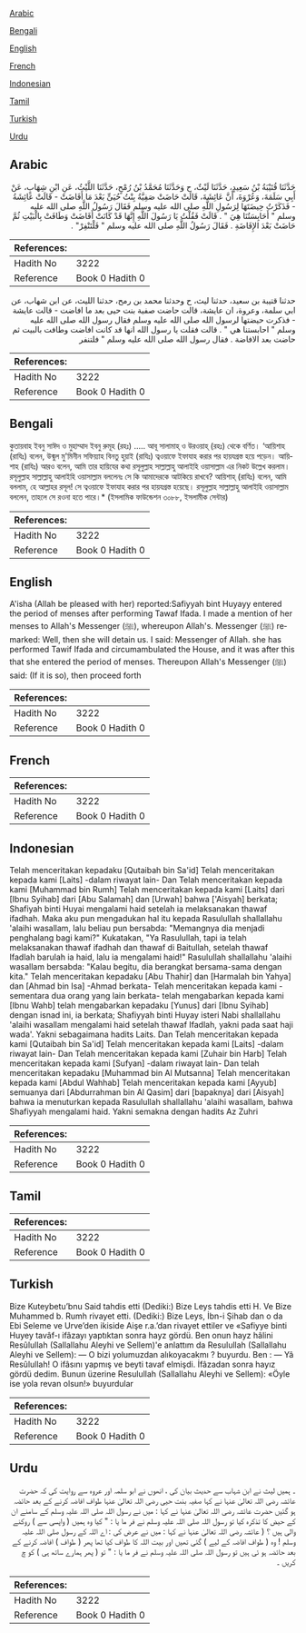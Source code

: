 [Arabic](#arabic)

[Bengali](#bengali)

[English](#english)

[French](#french)

[Indonesian](#indonesian)

[Tamil](#tamil)

[Turkish](#turkish)

[Urdu](#urdu)

## Arabic


<div dir="rtl" lang="ar" style={{fontSize:'larger',backgroundColor:'#f8f9fa',padding:20}}>
حَدَّثَنَا قُتَيْبَةُ بْنُ سَعِيدٍ، حَدَّثَنَا لَيْثٌ، ح وَحَدَّثَنَا مُحَمَّدُ بْنُ رُمْحٍ، حَدَّثَنَا اللَّيْثُ، عَنِ ابْنِ شِهَابٍ، عَنْ أَبِي سَلَمَةَ، وَعُرْوَةَ، أَنَّ عَائِشَةَ، قَالَتْ حَاضَتْ صَفِيَّةُ بِنْتُ حُيَىٍّ بَعْدَ مَا أَفَاضَتْ - قَالَتْ عَائِشَةُ - فَذَكَرْتُ حِيضَتَهَا لِرَسُولِ اللَّهِ صلى الله عليه وسلم فَقَالَ رَسُولُ اللَّهِ صلى الله عليه وسلم ‏"‏ أَحَابِسَتُنَا هِيَ ‏"‏ ‏.‏ قَالَتْ فَقُلْتُ يَا رَسُولَ اللَّهِ إِنَّهَا قَدْ كَانَتْ أَفَاضَتْ وَطَافَتْ بِالْبَيْتِ ثُمَّ حَاضَتْ بَعْدَ الإِفَاضَةِ ‏.‏ فَقَالَ رَسُولُ اللَّهِ صلى الله عليه وسلم ‏"‏ فَلْتَنْفِرْ‏"‏ ‏.‏
</div>
<div style={{backgroundColor:'#f8f9fa',padding:20, marginBottom: 10}}><table> <thead> <tr> <th>References:</th> <th></th> </tr> </thead> <tbody><tr><td>Hadith No</td><td>3222</td></tr><tr><td>Reference</td><td>Book 0 Hadith 0</td></tr></tbody></table></div>


<div dir="rtl" lang="ar" style={{fontSize:'larger',backgroundColor:'#f8f9fa',padding:20}}>
حدثنا قتيبة بن سعيد، حدثنا ليث، ح وحدثنا محمد بن رمح، حدثنا الليث، عن ابن شهاب، عن ابي سلمة، وعروة، ان عايشة، قالت حاضت صفية بنت حيى بعد ما افاضت - قالت عايشة - فذكرت حيضتها لرسول الله صلى الله عليه وسلم فقال رسول الله صلى الله عليه وسلم " احابستنا هي " . قالت فقلت يا رسول الله انها قد كانت افاضت وطافت بالبيت ثم حاضت بعد الافاضة . فقال رسول الله صلى الله عليه وسلم " فلتنفر
</div>
<div style={{backgroundColor:'#f8f9fa',padding:20, marginBottom: 10}}><table> <thead> <tr> <th>References:</th> <th></th> </tr> </thead> <tbody><tr><td>Hadith No</td><td>3222</td></tr><tr><td>Reference</td><td>Book 0 Hadith 0</td></tr></tbody></table></div>

## Bengali


<div dir="ltr" lang="bn" style={{fontSize:'larger',backgroundColor:'#f8f9fa',padding:20}}>
কুতায়বাহ ইবনু সাঈদ ও মুহাম্মাদ ইবনু রুমূহ (রহঃ) ..... আবূ সালামাহ্ ও উরওয়াহ্ (রহঃ) থেকে বর্ণিত। ‘আয়িশাহ (রাযিঃ) বলেন, উন্মুল মু'মিনীন সফিয়্যাহ বিনতু হুয়াই (রাযিঃ) ত্বওয়াফে ইফাযাহ করার পর হায়যগ্রস্ত হয়ে পড়েন। আয়িশাহ (রাযিঃ) আরও বলেন, আমি তার হায়িযের কথা রসূলুল্লাহ সাল্লাল্লাহু আলাইহি ওয়াসাল্লাম এর নিকট উল্লেখ করলাম। রসূলুল্লাহ সাল্লাল্লাহু আলাইহি ওয়াসাল্লাম বললেনঃ সে কি আমাদেরকে আটকিয়ে রাখবে? আয়িশাহ্ (রাযিঃ) বলেন, আমি বললাম, হে আল্লাহর রসূল! সে ত্বওয়াফে ইফাযাহ করার পর হায়যগ্রস্ত হয়েছে। রসূলুল্লাহ সাল্লাল্লাহু আলাইহি ওয়াসাল্লাম বললেন, তাহলে সে রওনা হতে পারে।* (ইসলামিক ফাউন্ডেশন ৩০৮৮, ইসলামীক সেন্টার)
</div>
<div style={{backgroundColor:'#f8f9fa',padding:20, marginBottom: 10}}><table> <thead> <tr> <th>References:</th> <th></th> </tr> </thead> <tbody><tr><td>Hadith No</td><td>3222</td></tr><tr><td>Reference</td><td>Book 0 Hadith 0</td></tr></tbody></table></div>

## English


<div dir="ltr" lang="en" style={{fontSize:'larger',backgroundColor:'#f8f9fa',padding:20}}>
A'isha (Allah be pleased with her) reported:Safiyyah bint Huyayy entered the period of menses after performing Tawaf Ifada. I made a mention of her menses to Allah's Messenger (ﷺ), whereupon Allah's. Messenger (ﷺ) remarked: Well, then she will detain us. I said: Messenger of Allah. she has performed Tawif Ifada and circumambulated the House, and it was after this that she entered the period of menses. Thereupon Allah's Messenger (ﷺ) said: (If it is so), then proceed forth
</div>
<div style={{backgroundColor:'#f8f9fa',padding:20, marginBottom: 10}}><table> <thead> <tr> <th>References:</th> <th></th> </tr> </thead> <tbody><tr><td>Hadith No</td><td>3222</td></tr><tr><td>Reference</td><td>Book 0 Hadith 0</td></tr></tbody></table></div>

## French


<div dir="ltr" lang="fr" style={{fontSize:'larger',backgroundColor:'#f8f9fa',padding:20}}>

</div>
<div style={{backgroundColor:'#f8f9fa',padding:20, marginBottom: 10}}><table> <thead> <tr> <th>References:</th> <th></th> </tr> </thead> <tbody><tr><td>Hadith No</td><td>3222</td></tr><tr><td>Reference</td><td>Book 0 Hadith 0</td></tr></tbody></table></div>

## Indonesian


<div dir="ltr" lang="id" style={{fontSize:'larger',backgroundColor:'#f8f9fa',padding:20}}>
Telah menceritakan kepadaku [Qutaibah bin Sa'id] Telah menceritakan kepada kami [Laits] -dalam riwayat lain- Dan Telah menceritakan kepada kami [Muhammad bin Rumh] Telah menceritakan kepada kami [Laits] dari [Ibnu Syihab] dari [Abu Salamah] dan [Urwah] bahwa ['Aisyah] berkata; Shafiyah binti Huyai mengalami haid setelah ia melaksanakan thawaf ifadhah. Maka aku pun mengadukan hal itu kepada Rasulullah shallallahu 'alaihi wasallam, lalu beliau pun bersabda: "Memangnya dia menjadi penghalang bagi kami?" Kukatakan, "Ya Rasulullah, tapi ia telah melaksanakan thawaf ifadhah dan thawaf di Baitullah, setelah thawaf Ifadlah barulah ia haid, lalu ia mengalami haid!" Rasulullah shallallahu 'alaihi wasallam bersabda: "Kalau begitu, dia berangkat bersama-sama dengan kita." Telah menceritakan kepadaku [Abu Thahir] dan [Harmalah bin Yahya] dan [Ahmad bin Isa] -Ahmad berkata- Telah menceritakan kepada kami -sementara dua orang yang lain berkata- telah mengabarkan kepada kami [Ibnu Wahb] telah mengabarkan kepadaku [Yunus] dari [Ibnu Syihab] dengan isnad ini, ia berkata; Shafiyyah binti Huyay isteri Nabi shallallahu 'alaihi wasallam mengalami haid setelah thawaf Ifadlah, yakni pada saat haji wada'. Yakni sebagaimana hadits Laits. Dan Telah menceritakan kepada kami [Qutaibah bin Sa'id] Telah menceritakan kepada kami [Laits] -dalam riwayat lain- Dan Telah menceritakan kepada kami [Zuhair bin Harb] Telah menceritakan kepada kami [Sufyan] -dalam riwayat lain- Dan telah menceritakan kepadaku [Muhammad bin Al Mutsanna] Telah menceritakan kepada kami [Abdul Wahhab] Telah menceritakan kepada kami [Ayyub] semuanya dari [Abdurrahman bin Al Qasim] dari [bapaknya] dari [Aisyah] bahwa ia menuturkan kepada Rasulullah shallallahu 'alaihi wasallam, bahwa Shafiyyah mengalami haid. Yakni semakna dengan hadits Az Zuhri
</div>
<div style={{backgroundColor:'#f8f9fa',padding:20, marginBottom: 10}}><table> <thead> <tr> <th>References:</th> <th></th> </tr> </thead> <tbody><tr><td>Hadith No</td><td>3222</td></tr><tr><td>Reference</td><td>Book 0 Hadith 0</td></tr></tbody></table></div>

## Tamil


<div dir="ltr" lang="ta" style={{fontSize:'larger',backgroundColor:'#f8f9fa',padding:20}}>

</div>
<div style={{backgroundColor:'#f8f9fa',padding:20, marginBottom: 10}}><table> <thead> <tr> <th>References:</th> <th></th> </tr> </thead> <tbody><tr><td>Hadith No</td><td>3222</td></tr><tr><td>Reference</td><td>Book 0 Hadith 0</td></tr></tbody></table></div>

## Turkish


<div dir="ltr" lang="tr" style={{fontSize:'larger',backgroundColor:'#f8f9fa',padding:20}}>
Bize Kuteybetu’bnu Said tahdis etti (Dediki:) Bize Leys tahdis etti H. Ve Bize Muhammed b. Rumh rivayet etti. (Dediki:) Bize Leys, İbn-i Şihab dan o da Ebi Seleme ve Urve’den ikiside Aişe r.a.’dan rivayet ettiler ve «Safiyye binti Huyey tavâf-ı ifâzayı yaptıktan sonra hayz gördü. Ben onun hayz hâlini Resûlullah (Sallallahu Aleyhi ve Sellem)'e anlattım da Resulullah (Sallallahu Aleyhi ve Sellem): — O bizi yolumuzdan alıkoyacakmı ? buyurdu. Ben : — Yâ Resûlullah! O ifâsını yapmış ve beyti tavaf elmişdi. İfâzadan sonra hayız gördü dedim. Bunun üzerine Resulullah (Sallallahu Aleyhi ve Sellem): «Öyle ise yola revan olsun!» buyurdular
</div>
<div style={{backgroundColor:'#f8f9fa',padding:20, marginBottom: 10}}><table> <thead> <tr> <th>References:</th> <th></th> </tr> </thead> <tbody><tr><td>Hadith No</td><td>3222</td></tr><tr><td>Reference</td><td>Book 0 Hadith 0</td></tr></tbody></table></div>

## Urdu


<div dir="rtl" lang="ur" style={{fontSize:'larger',backgroundColor:'#f8f9fa',padding:20}}>
۔ ہمیں لیث نے ابن شہاب سے حدیث بیان کی ، انھوں نے ابو سلمہ اور عروہ سے روایت کی کہ حضرت عائشہ رضی اللہ تعالیٰ عنہا نے کہا صفیہ بنت حیی رضی اللہ تعالیٰ عنہا طواف افاضہ کرنے کے بعد حائضہ ہو گئیں حضرت عائشہ رضی اللہ تعالیٰ عنہا نے کہا : میں نے رسول اللہ صلی اللہ علیہ وسلم کے سامنے ان کے حیض کا تذکرہ کیا تو رسول اللہ صلی اللہ علیہ وسلم نے فر ما یا : " کیا وہ ہمیں ( واپسی سے ) روکنے والی ہیں ؟ ( عائشہ رضی اللہ تعالیٰ عنہا نے کہا : میں نے عرض کی : اے اللہ کے رسول صلی اللہ علیہ وسلم ! وہ ( طواف افاضہ کے لیے ) گئی تھیں اور بیت اللہ کا طواف کیا تھا پھر ( طواف ) افاضہ کرنے کے بعد حائضہ ہو ئی ہیں تو رسول اللہ صلی اللہ علیہ وسلم نے فر ما یا : " تو ( پھر ہمارے ساتھ ہی ) کو چ کریں ۔
</div>
<div style={{backgroundColor:'#f8f9fa',padding:20, marginBottom: 10}}><table> <thead> <tr> <th>References:</th> <th></th> </tr> </thead> <tbody><tr><td>Hadith No</td><td>3222</td></tr><tr><td>Reference</td><td>Book 0 Hadith 0</td></tr></tbody></table></div>